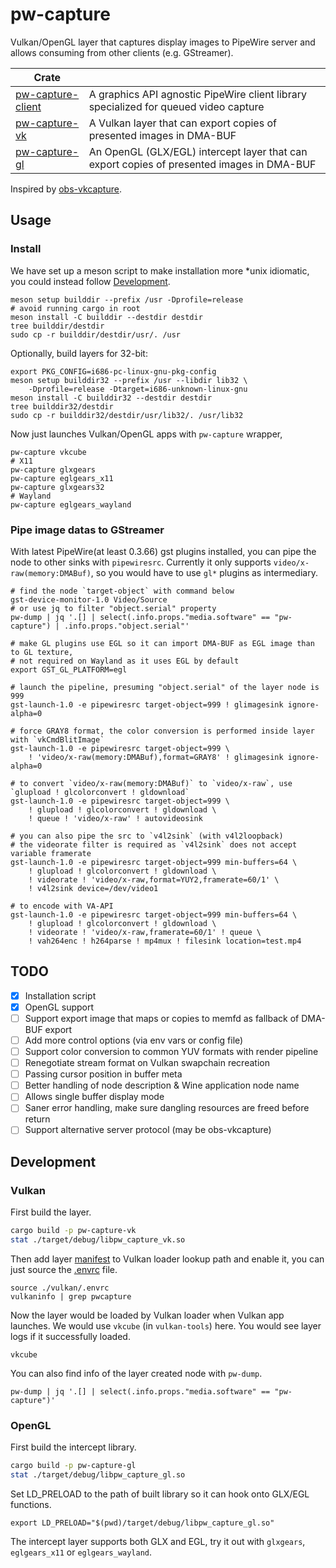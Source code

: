# pw-capture

Vulkan/OpenGL layer that captures display images to PipeWire server and allows consuming from other clients (e.g. GStreamer).

| Crate                          |                                                                                           |
| ------------------------------ | ----------------------------------------------------------------------------------------- |
| [pw-capture-client](./client/) | A graphics API agnostic PipeWire client library specialized for queued video capture      |
| [pw-capture-vk](./vulkan/)     | A Vulkan layer that can export copies of presented images in DMA-BUF                      |
| [pw-capture-gl](./gl/)         | An OpenGL (GLX/EGL) intercept layer that can export copies of presented images in DMA-BUF |

Inspired by [obs-vkcapture](https://github.com/nowrep/obs-vkcapture).

## Usage

### Install

We have set up a meson script to make installation more *unix idiomatic, you could instead follow [Development](#development).

```
meson setup builddir --prefix /usr -Dprofile=release
# avoid running cargo in root
meson install -C builddir --destdir destdir
tree builddir/destdir
sudo cp -r builddir/destdir/usr/. /usr
```

Optionally, build layers for 32-bit:
```
export PKG_CONFIG=i686-pc-linux-gnu-pkg-config
meson setup builddir32 --prefix /usr --libdir lib32 \
    -Dprofile=release -Dtarget=i686-unknown-linux-gnu
meson install -C builddir32 --destdir destdir
tree builddir32/destdir
sudo cp -r builddir32/destdir/usr/lib32/. /usr/lib32
```

Now just launches Vulkan/OpenGL apps with `pw-capture` wrapper,
```
pw-capture vkcube
# X11
pw-capture glxgears
pw-capture eglgears_x11
pw-capture glxgears32
# Wayland
pw-capture eglgears_wayland
```

### Pipe image datas to GStreamer

With latest PipeWire(at least 0.3.66) gst plugins installed, you can pipe the node to other sinks with `pipewiresrc`. Currently it only supports `video/x-raw(memory:DMABuf)`, so you would have to use `gl*` plugins as intermediary.

```
# find the node `target-object` with command below
gst-device-monitor-1.0 Video/Source
# or use jq to filter "object.serial" property
pw-dump | jq '.[] | select(.info.props."media.software" == "pw-capture") | .info.props."object.serial"'

# make GL plugins use EGL so it can import DMA-BUF as EGL image than to GL texture,
# not required on Wayland as it uses EGL by default
export GST_GL_PLATFORM=egl

# launch the pipeline, presuming "object.serial" of the layer node is 999
gst-launch-1.0 -e pipewiresrc target-object=999 ! glimagesink ignore-alpha=0

# force GRAY8 format, the color conversion is performed inside layer with `vkCmdBlitImage`
gst-launch-1.0 -e pipewiresrc target-object=999 \
    ! 'video/x-raw(memory:DMABuf),format=GRAY8' ! glimagesink ignore-alpha=0

# to convert `video/x-raw(memory:DMABuf)` to `video/x-raw`, use `glupload ! glcolorconvert ! gldownload`
gst-launch-1.0 -e pipewiresrc target-object=999 \
    ! glupload ! glcolorconvert ! gldownload \
    ! queue ! 'video/x-raw' ! autovideosink

# you can also pipe the src to `v4l2sink` (with v4l2loopback)
# the videorate filter is required as `v4l2sink` does not accept variable framerate
gst-launch-1.0 -e pipewiresrc target-object=999 min-buffers=64 \
    ! glupload ! glcolorconvert ! gldownload \
    ! videorate ! 'video/x-raw,format=YUY2,framerate=60/1' \
    ! v4l2sink device=/dev/video1

# to encode with VA-API
gst-launch-1.0 -e pipewiresrc target-object=999 min-buffers=64 \
    ! glupload ! glcolorconvert ! gldownload \
    ! videorate ! 'video/x-raw,framerate=60/1' ! queue \
    ! vah264enc ! h264parse ! mp4mux ! filesink location=test.mp4
```

## TODO

- [x] Installation script
- [x] OpenGL support
- [ ] Support export image that maps or copies to memfd as fallback of DMA-BUF export
- [ ] Add more control options (via env vars or config file)
- [ ] Support color conversion to common YUV formats with render pipeline
- [ ] Renegotiate stream format on Vulkan swapchain recreation
- [ ] Passing cursor position in buffer meta
- [ ] Better handling of node description & Wine application node name
- [ ] Allows single buffer display mode
- [ ] Saner error handling, make sure dangling resources are freed before return
- [ ] Support alternative server protocol (may be obs-vkcapture)

## Development

### Vulkan

First build the layer.

```bash
cargo build -p pw-capture-vk
stat ./target/debug/libpw_capture_vk.so
```

Then add layer [manifest](./vulkan/layer.json) to Vulkan loader lookup path and enable it, you can just source the [.envrc](./vulkan/.envrc) file.

```
source ./vulkan/.envrc
vulkaninfo | grep pwcapture
```

Now the layer would be loaded by Vulkan loader when Vulkan app launches. We would use `vkcube` (in `vulkan-tools`) here. You would see layer logs if it successfully loaded.

```
vkcube
```

You can also find info of the layer created node with `pw-dump`.

```
pw-dump | jq '.[] | select(.info.props."media.software" == "pw-capture")'
```

### OpenGL

First build the intercept library.

```bash
cargo build -p pw-capture-gl
stat ./target/debug/libpw_capture_gl.so
```

Set LD_PRELOAD to the path of built library so it can hook onto GLX/EGL functions.

```
export LD_PRELOAD="$(pwd)/target/debug/libpw_capture_gl.so"
```

The intercept layer supports both GLX and EGL, try it out with `glxgears`, `eglgears_x11` or `eglgears_wayland`.
